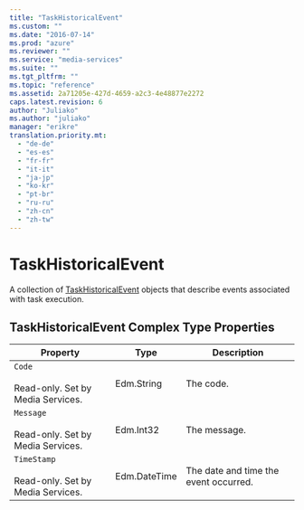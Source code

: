 ```yaml
---
title: "TaskHistoricalEvent"
ms.custom: ""
ms.date: "2016-07-14"
ms.prod: "azure"
ms.reviewer: ""
ms.service: "media-services"
ms.suite: ""
ms.tgt_pltfrm: ""
ms.topic: "reference"
ms.assetid: 2a71205e-427d-4659-a2c3-4e48877e2272
caps.latest.revision: 6
author: "Juliako"
ms.author: "juliako"
manager: "erikre"
translation.priority.mt: 
  - "de-de"
  - "es-es"
  - "fr-fr"
  - "it-it"
  - "ja-jp"
  - "ko-kr"
  - "pt-br"
  - "ru-ru"
  - "zh-cn"
  - "zh-tw"
---
```

# TaskHistoricalEvent
A collection of [TaskHistoricalEvent](../MediaServicesREST/taskhistoricalevent.md) objects that describe events associated with task execution.  
  
## TaskHistoricalEvent Complex Type Properties  
  
|Property|Type|Description|  
|--------------|----------|-----------------|  
|`Code`<br /><br /> Read-only. Set by Media Services.|Edm.String|The code.|  
|`Message`<br /><br /> Read-only. Set by Media Services.|Edm.Int32|The message.|  
|`TimeStamp`<br /><br /> Read-only. Set by Media Services.|Edm.DateTime|The date and time the event occurred.|